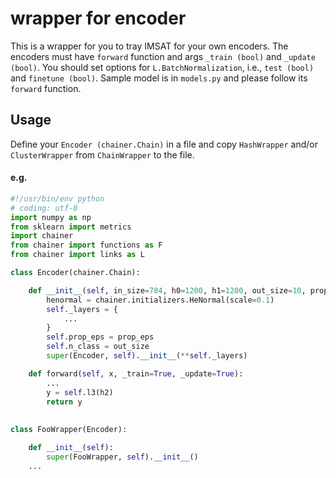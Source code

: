 # wrapper for encoder
This is a wrapper for you to tray IMSAT for your own encoders.
The encoders must have `forward` function and args `_train (bool)` and `_update (bool)`.
You should set options for `L.BatchNormalization`, i.e., `test (bool)` and `finetune (bool)`.
Sample model is in `models.py` and please follow its `forward` function.

## Usage
Define your `Encoder (chainer.Chain)` in a file and copy `HashWrapper` and/or `ClusterWrapper` from `ChainWrapper` to the file.

#### e.g.
```python
#!/usr/bin/env python
# coding: utf-8
import numpy as np
from sklearn import metrics
import chainer
from chainer import functions as F
from chainer import links as L

class Encoder(chainer.Chain):

    def __init__(self, in_size=784, h0=1200, h1=1200, out_size=10, prop_eps=0.25):
        henormal = chainer.initializers.HeNormal(scale=0.1)
        self._layers = {
            ...
        }
        self.prop_eps = prop_eps
        self.n_class = out_size
        super(Encoder, self).__init__(**self._layers)

    def forward(self, x, _train=True, _update=True):
        ...
        y = self.l3(h2)
        return y
        
        
class FooWrapper(Encoder):

    def __init__(self):
        super(FooWrapper, self).__init__()
    ...
```
